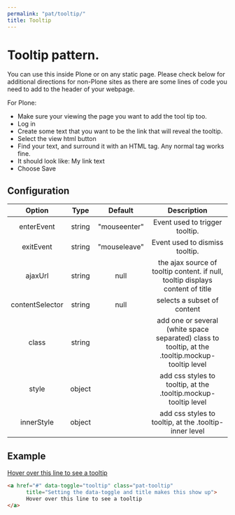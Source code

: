 ```yaml
---
permalink: "pat/tooltip/"
title: Tooltip
---
```


# Tooltip pattern.

You can use this inside Plone or on any static page. Please check below
for additional directions for non-Plone sites as there are some lines
of code you need to add to the header of your webpage.

For Plone:

- Make sure your viewing the page you want to add the tool tip too.
- Log in
- Create some text that you want to be the link that will reveal the
  tooltip.
- Select the view html button
- Find your text, and surround it with an HTML tag. Any normal tag works fine.
- It should look like:
  <span class="pat-tooltip" data-toggle="tooltip" title="Tooltip text">My link text</span>
- Choose Save


## Configuration

| Option | Type | Default | Description |
|:-:|:-:|:-:|:-:|
| enterEvent | string | "mouseenter" | Event used to trigger tooltip. |
| exitEvent | string | "mouseleave" | Event used to dismiss tooltip. |
| ajaxUrl | string | null | the ajax source of tooltip content. if null, tooltip displays content of title |
| contentSelector | string | null | selects a subset of content |
| class | string |  | add one or several (white space separated) class to tooltip, at the .tooltip.mockup-tooltip level |
| style | object |  | add css styles to tooltip, at the .tooltip.mockup-tooltip level |
| innerStyle | object |  | add css styles to tooltip, at the .tooltip-inner level |


## Example

<a href="#" data-toggle="tooltip" class="pat-tooltip"
      title="Setting the data-toggle and title makes this show up">
      Hover over this line to see a tooltip
</a>

```html
<a href="#" data-toggle="tooltip" class="pat-tooltip"
      title="Setting the data-toggle and title makes this show up">
      Hover over this line to see a tooltip
</a>
```

